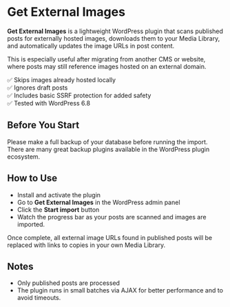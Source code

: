 # Get External Images

**Get External Images** is a lightweight WordPress plugin that scans published posts for externally hosted images, downloads them to your Media Library, and automatically updates the image URLs in post content.

This is especially useful after migrating from another CMS or website, where posts may still reference images hosted on an external domain.

✅ Skips images already hosted locally<br>
✅ Ignores draft posts<br>
✅ Includes basic SSRF protection for added safety<br>
✅ Tested with WordPress 6.8

## Before You Start

Please make a full backup of your database before running the import. There are many great backup plugins available in the WordPress plugin ecosystem.

## How to Use

- Install and activate the plugin
- Go to **Get External Images** in the WordPress admin panel
- Click the **Start import** button
- Watch the progress bar as your posts are scanned and images are imported.

Once complete, all external image URLs found in published posts will be replaced with links to copies in your own Media Library.

## Notes

- Only published posts are processed
- The plugin runs in small batches via AJAX for better performance and to avoid timeouts.
